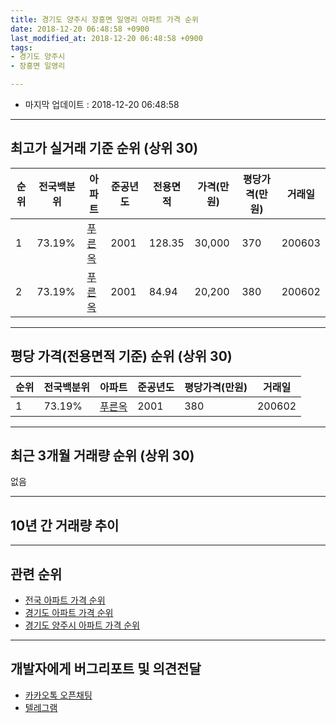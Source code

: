 ```yaml
---
title: 경기도 양주시 장흥면 일영리 아파트 가격 순위
date: 2018-12-20 06:48:58 +0900
last_modified_at: 2018-12-20 06:48:58 +0900
tags:
- 경기도 양주시
- 장흥면 일영리

---
```


* 마지막 업데이트 : 2018-12-20 06:48:58

---

## 최고가 실거래 기준 순위 (상위 30)


|순위|전국백분위|아파트|준공년도|전용면적|가격(만원)|평당가격(만원)|거래일|
|---|---|---|---|---|---|---|---|
|1|73.19%|[푸른옥](https://search.naver.com/search.naver?query=%EA%B2%BD%EA%B8%B0%EB%8F%84+%EC%96%91%EC%A3%BC%EC%8B%9C+%EC%9E%A5%ED%9D%A5%EB%A9%B4+%EC%9D%BC%EC%98%81%EB%A6%AC+%ED%91%B8%EB%A5%B8%EC%98%A5)|2001|128.35|30,000|370|200603|
|2|73.19%|[푸른옥](https://search.naver.com/search.naver?query=%EA%B2%BD%EA%B8%B0%EB%8F%84+%EC%96%91%EC%A3%BC%EC%8B%9C+%EC%9E%A5%ED%9D%A5%EB%A9%B4+%EC%9D%BC%EC%98%81%EB%A6%AC+%ED%91%B8%EB%A5%B8%EC%98%A5)|2001|84.94|20,200|380|200602|


---

## 평당 가격(전용면적 기준) 순위 (상위 30)


|순위|전국백분위|아파트|준공년도|평당가격(만원)|거래일|
|---|---|---|---|---|---|
|1|73.19%|[푸른옥](https://search.naver.com/search.naver?query=%EA%B2%BD%EA%B8%B0%EB%8F%84+%EC%96%91%EC%A3%BC%EC%8B%9C+%EC%9E%A5%ED%9D%A5%EB%A9%B4+%EC%9D%BC%EC%98%81%EB%A6%AC+%ED%91%B8%EB%A5%B8%EC%98%A5)|2001|380|200602|


---

## 최근 3개월 거래량 순위 (상위 30)

없음

---

## 10년 간 거래량 추이


<div style="width:100%;">
    <canvas id="deal_progress" height="250"></canvas>
</div>

<script>
new Chart(document.getElementById("deal_progress"), {
    type: 'line',
    data: {
        labels: ['200812','200901','200902','200903','200904','200905','200906','200907','200908','200909','200910','200911','200912','201001','201002','201003','201004','201005','201006','201007','201008','201009','201010','201011','201012','201101','201102','201103','201104','201105','201106','201107','201108','201109','201110','201111','201112','201201','201202','201203','201204','201205','201206','201207','201208','201209','201210','201211','201212','201301','201302','201303','201304','201305','201306','201307','201308','201309','201310','201311','201312','201401','201402','201403','201404','201405','201406','201407','201408','201409','201410','201411','201412','201501','201502','201503','201504','201505','201506','201507','201508','201509','201510','201511','201512','201601','201602','201603','201604','201605','201606','201607','201608','201609','201610','201611','201612','201701','201702','201703','201704','201705','201706','201707','201708','201709','201710','201711','201712','201801','201802','201803','201804','201805','201806','201807','201808','201809','201810','201811','201812'],
        datasets: [{
            label: '실거래 수',
            pointRadius: 1,
            data: [0, 0, 1, 2, 0, 1, 3, 2, 0, 3, 1, 2, 1, 0, 1, 2, 0, 0, 1, 0, 1, 0, 0, 0, 0, 1, 1, 2, 2, 1, 2, 1, 2, 1, 4, 1, 1, 2, 1, 1, 0, 0, 4, 0, 1, 0, 0, 0, 0, 1, 0, 0, 1, 1, 0, 0, 0, 1, 1, 2, 1, 0, 1, 2, 0, 0, 1, 1, 1, 1, 3, 1, 0, 3, 3, 0, 2, 1, 3, 3, 1, 1, 2, 2, 1, 0, 0, 1, 6, 2, 0, 0, 2, 2, 1, 3, 2, 0, 5, 2, 3, 3, 0, 3, 4, 1, 3, 1, 1, 2, 3, 0, 0, 3, 2, 1, 1, 1, 0, 0, 0],
            borderColor: "rgba(255, 201, 14, 1)",
            backgroundColor: "rgba(255, 201, 14, 0.5)",
            fill: true,
        }]
    },
    options: {
        responsive: true,
        title: {
            display: true,
            text: '10년간 거래량 추이'
        },
        tooltips: {
            mode: 'index',
            intersect: false,
        },
        hover: {
            mode: 'nearest',
            intersect: true
        },
        scales: {
            xAxes: [{
                display: true,
                scaleLabel: {
                    display: true,
                    labelString: '년/월'
                }
            }],
            yAxes: [{
                display: true,
                ticks: {
                    suggestedMin: 0,
                },
                scaleLabel: {
                    display: true,
                    labelString: '실거래 수'
                }
            }]
        }
    }
});

</script>


---

## 관련 순위

- [전국 아파트 가격 순위](https://inasie.github.io/apt-ranking/전국)
- [경기도 아파트 가격 순위](https://inasie.github.io/apt-ranking/경기도)
- [경기도 양주시 아파트 가격 순위](https://inasie.github.io/apt-ranking/경기도-양주시)


---

## 개발자에게 버그리포트 및 의견전달

- [카카오톡 오픈채팅](https://open.kakao.com/o/gLJUAP4)
- [텔레그램](https://t.me/inasie)

